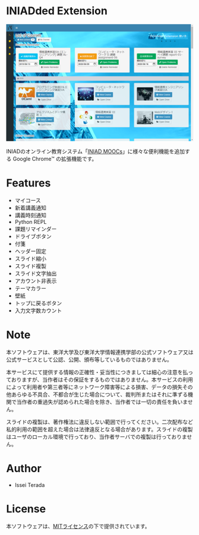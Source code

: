 ﻿# INIADded Extension

![](./img/screenshot.png)

INIADのオンライン教育システム「[INIAD MOOCs](https://moocs.iniad.org/)」に様々な便利機能を追加する Google Chrome™ の拡張機能です。

# Features
* マイコース
* 新着講義通知
* 講義時刻通知
* Python REPL
* 課題リマインダー
* ドライブボタン
* 付箋
* ヘッダー固定
* スライド縮小
* スライド複製
* スライド文字抽出
* アカウント非表示
* テーマカラー
* 壁紙
* トップに戻るボタン
* 入力文字数カウント

# Note
本ソフトウェアは、東洋大学及び東洋大学情報連携学部の公式ソフトウェア又は公式サービスとして公認、公開、頒布等しているものではありません。

本サービスにて提供する情報の正確性・妥当性につきましては細心の注意を払っておりますが、当作者はその保証をするものではありません。本サービスの利用によって利用者や第三者等にネットワーク障害等による損害、データの損失その他あらゆる不具合、不都合が生じた場合について、裁判所またはそれに準ずる機関で当作者の重過失が認められた場合を除き、当作者では一切の責任を負いません。

スライドの複製は、著作権法に違反しない範囲で行ってください。二次配布など私的利用の範囲を超えた場合は法律違反となる場合があります。スライドの複製はユーザのローカル環境で行っており、当作者サーバでの複製は行っておりません。

# Author
* Issei Terada

# License
本ソフトウェアは、[MITライセンス](./LICENSE)の下で提供されています。

